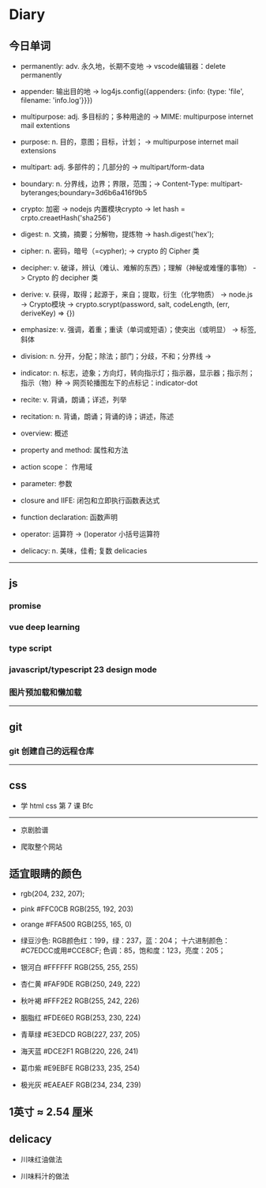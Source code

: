 
# Diary

## 今日单词

- permanently: adv. 永久地，长期不变地 -> vscode编辑器：delete permanently 

- appender: 输出目的地 -> log4js.config({appenders: {info: {type: 'file', filename: 'info.log'}}})

- multipurpose: adj. 多目标的；多种用途的 -> MIME: multipurpose internet mail extentions

- purpose: n. 目的，意图；目标，计划； -> multipurpose internet mail extensions

- multipart: adj. 多部件的；几部分的 -> multipart/form-data

- boundary: n. 分界线，边界；界限，范围；-> Content-Type: multipart-byteranges;boundary=3d6b6a416f9b5

- crypto: 加密 -> nodejs 内置模块crypto -> let hash = crpto.creaetHash('sha256')

- digest: n. 文摘，摘要；分解物，提炼物 -> hash.digest('hex');

- cipher: n. 密码，暗号（=cypher); -> crypto 的 Cipher 类

- decipher: v. 破译，辨认（难认、难解的东西）；理解（神秘或难懂的事物） -> Crypto 的 decipher 类

- derive: v. 获得，取得；起源于，来自；提取，衍生（化学物质） -> node.js -> Crypto模块 -> crypto.scrypt(password, salt, codeLength, (err, deriveKey) => {})

- emphasize: v. 强调，着重；重读（单词或短语）；使突出（或明显） -> <em></em>标签,斜体

- division: n. 分开，分配；除法；部门；分歧，不和；分界线 -> <div></div>

- indicator: n. 标志，迹象；方向灯，转向指示灯；指示器，显示器；指示剂；指示（物）种 -> 网页轮播图左下的点标记：indicator-dot

- recite: v. 背诵，朗诵；详述，列举

- recitation: n. 背诵，朗诵；背诵的诗；讲述，陈述

- overview: 概述

- property and method: 属性和方法

- action scope： 作用域

- parameter: 参数

- closure and IIFE: 闭包和立即执行函数表达式

- function declaration: 函数声明

- operator: 运算符 -> ()operator 小括号运算符

- delicacy: n. 美味，佳肴; 复数 delicacies

---

## js

### promise

### vue deep learning

### type script

### javascript/typescript 23 design mode

### 图片预加载和懒加载

---

## git

### git 创建自己的远程仓库

---

## css

- 学 html css 第 7 课 Bfc

---

- 京剧脸谱

- 爬取整个网站

## 适宜眼睛的颜色

- rgb(204, 232, 207);

- pink      #FFC0CB    RGB(255, 192, 203)

- orange    #FFA500    RGB(255, 165, 0)

- 绿豆沙色:  RGB颜色红：199，绿：237，蓝：204； 十六进制颜色：#C7EDCC或用#CCE8CF; 色调：85，饱和度：123，亮度：205；

- 银河白    #FFFFFF    RGB(255, 255, 255)

- 杏仁黄    #FAF9DE    RGB(250, 249, 222)

- 秋叶褐    #FFF2E2    RGB(255, 242, 226)

- 胭脂红    #FDE6E0    RGB(253, 230, 224)

- 青草绿    #E3EDCD    RGB(227, 237, 205)

- 海天蓝    #DCE2F1    RGB(220, 226, 241)

- 葛巾紫    #E9EBFE    RGB(233, 235, 254)

- 极光灰    #EAEAEF    RGB(234, 234, 239)

## 1英寸 ≈ 2.54 厘米

## delicacy

- 川味红油做法

- 川味料汁的做法



